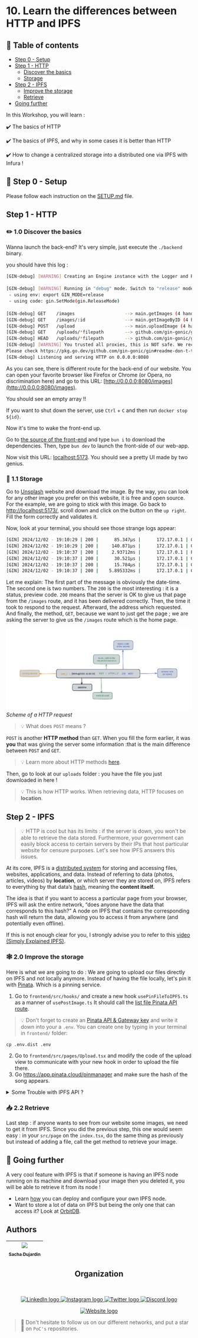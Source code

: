# 10. Learn the differences between HTTP and IPFS

## 💫 Table of contents

* [Step 0 - Setup](README.md#🔧-step-0---setup)
* [Step 1 - HTTP](README.md#step-1---http)
  * [Discover the basics](README.md#✏️-10-discover-the-basics)
  * [Storage](README.md#💾-11-storage)
* [Step 2 - IPFS](README.md#step-2---ipfs)
  * [Improve the storage](README.md#🕸️-20-improve-the-storage)
  * [Retrieve](README.md#📥-22-retrieve)
* [Going further](README.md#🚀-going-further)
  
In this Workshop, you will learn :

✔️ The basics of HTTP

✔️ The basics of IPFS, and why in some cases it is better than HTTP

✔️ How to change a centralized storage into a distributed one via IPFS with Infura !

## 🔧 Step 0 - Setup

Please follow each instruction on the [SETUP.md](SETUP.md) file.

## Step 1 - HTTP

### ✏️ 1.0 Discover the basics

Wanna launch the back-end? It's very simple, just execute the `./backend` binary.

you should have this log :

```bash
[GIN-debug] [WARNING] Creating an Engine instance with the Logger and Recovery middleware already attached.

[GIN-debug] [WARNING] Running in "debug" mode. Switch to "release" mode in production.
 - using env: export GIN_MODE=release
 - using code: gin.SetMode(gin.ReleaseMode)

[GIN-debug] GET    /images                   --> main.getImages (4 handlers)
[GIN-debug] GET    /images/:id               --> main.getImageByID (4 handlers)
[GIN-debug] POST   /upload                   --> main.uploadImage (4 handlers)
[GIN-debug] GET    /uploads/*filepath        --> github.com/gin-gonic/gin.(*RouterGroup).createStaticHandler.func1 (4 handlers)
[GIN-debug] HEAD   /uploads/*filepath        --> github.com/gin-gonic/gin.(*RouterGroup).createStaticHandler.func1 (4 handlers)
[GIN-debug] [WARNING] You trusted all proxies, this is NOT safe. We recommend you to set a value.
Please check https://pkg.go.dev/github.com/gin-gonic/gin#readme-don-t-trust-all-proxies for details.
[GIN-debug] Listening and serving HTTP on 0.0.0.0:8080
```

As you can see, there is different route for the back-end of our website. You can open your favorite browser like Firefox or Chrome (or Opera,
no discrimination here) and go to this URL: [http://0.0.0.0:8080/images](http://0.0.0.0:8080/images).

You should see an empty array !!

If you want to shut down the server, use `Ctrl` + `C` and then run `docker stop ${id}`.

Now it's time to wake the front-end up.

Go to [the source of the front-end](./openocean/frontend/) and type `bun i` to download the dependencies. Then, type `bun dev` to launch the front-side of our web-app.

Now visit this URL: [localhost:5173](localhost:5173). You should see a pretty UI made by two genius.

### 💾 1.1 Storage

Go to [Unsplash](https://unsplash.com/photos/a-woman-sitting-at-a-table-using-a-cell-phone-nplkFSNschY) website and download the image.
By the way, you can look for any other image you prefer on this website, it is free and open source. For the example, we are going to stick with this image.
Go back to [http://localhost:5173/](http://localhost:5173), scroll down and click on the button on the `up right`.
Fill the form correctly and validates it.

Now, look at your terminal, you should see those strange logs appear:

```bash
[GIN] 2024/12/02 - 19:10:29 | 200 |      85.347µs |      172.17.0.1 | GET      "/images"
[GIN] 2024/12/02 - 19:10:29 | 200 |     140.871µs |      172.17.0.1 | GET      "/images"
[GIN] 2024/12/02 - 19:10:37 | 200 |     2.93712ms |      172.17.0.1 | POST     "/upload"
[GIN] 2024/12/02 - 19:10:37 | 200 |      30.521µs |      172.17.0.1 | GET      "/images/08245a6c-0843-4f68-bb41-c1dea72369c7"
[GIN] 2024/12/02 - 19:10:37 | 200 |      15.784µs |      172.17.0.1 | GET      "/images/08245a6c-0843-4f68-bb41-c1dea72369c7"
[GIN] 2024/12/02 - 19:10:37 | 200 |    5.895332ms |      172.17.0.1 | GET      "/uploads/65fb793f-a8b5-4c88-9fbc-6432d40961ba.png"

```

Let me explain:
The first part of the message is obviously the date-time. The second one is two numbers. The `200` is the most interesting : it is a status, preview code. `200` means that the server is OK to give us that page from the `/images` route, and it has been delivered correctly.
Then, the time it took to respond to the request. Afterward, the address which requested. And finally, the method, `GET`, because we want to just get the page ; we are asking the server to give us the `/images` route which is the home page.

![](http_request_flowchart.png)
*Scheme of a HTTP request*

>💡 What does `POST` means ?

`POST` is another **HTTP method** than `GET`. When you fill the form earlier, it was **you** that was giving the server
some information :that is the main difference between `POST` and `GET`.

> 💡 Learn more about HTTP methods [here](https://fr.wikipedia.org/wiki/Hypertext_Transfer_Protocol).

Then, go to look at our `uploads` folder : you have the file you just downloaded in here !
>💡 This is how HTTP works. When retrieving data, HTTP focuses on **location**.

## Step 2 - IPFS

> 💡 HTTP is cool but has its limits : if the server is down, you won't be able to retrieve the data stored. Furthermore, your government can easily block access to certain servers by their IPs that host particular website for censure purposes.
Let's see how IPFS answers this issues.

At its core, IPFS is a [distributed system](https://en.wikipedia.org/wiki/Distributed_computing) for storing and accessing files, websites, applications, and data.
Instead of referring to data (photos, articles, videos) by **location**, or which server they are stored on, IPFS refers
to everything by that data’s [hash](https://docs.ipfs.io/concepts/hashing/#hashes-are-important), meaning the **content itself.**

The idea is that if you want to access a particular page from your browser, IPFS will ask the entire network, “does anyone
have the data that corresponds to this hash?” A node on IPFS that contains the corresponding hash will return the data, allowing you to access it from anywhere (and potentially even offline).

If this is not enough clear for you, I strongly advise you to refer to this [video (Simply Explained IPFS)](https://www.youtube.com/watch?v=5Uj6uR3fp-U).

### 🕸️ 2.0 Improve the storage

Here is what we are going to do : We are going to upload our files directly on IPFS and not locally anymore.
Instead of having the file locally, let's pin it with [Pinata](https://pinata.cloud/). Which is a pinning service.

1. Go to `frontend/src/hooks/` and create a new hook `usePinFileToIPFS.ts` as a manner of `usePostImage.ts` It should call the [list file Pinata API route](https://docs.pinata.cloud/api-reference/endpoint/list-files).
> 💡 Don't forget to create an [Pinata API & Gateway key](https://app.pinata.cloud/developers/api-keys) and write it down into your a `.env`. You can create one by typing in your terminal in `frontend/` folder:

 ```
cp .env.dist .env
```

2. Go to `frontend/src/pages/Upload.tsx` and modify the code of the upload view to communicate with your new hook in order to upload the file there.
3. Go https://app.pinata.cloud/pinmanager and make sure the hash of the song appears.

<details>
<summary>Some Trouble with IPFS API ?</summary>
    Here is some links that could help you:
    <li>
        <a href="https://en.wikipedia.org/wiki/API">What is an API ?</a>
    </li>
    <li>
        <a href="https://docs.pinata.cloud/quickstart">Infura IPFS API</a>
    </li>
    <li>
        <a href="https://axios-http.com/fr/docs/intro">ipfs-Api python package</a>
    </li>
</details>

### 📥 2.2 Retrieve

Last step : if anyone wants to see from our website some images, we need to get it from IPFS.
Since you did the previous step, this one would seem easy : in your `src/page`
 on the `index.tsx`, do the same thing as previously but instead of adding a file, call the get method to retrieve your image.

## 🚀 Going further

A very cool feature with IPFS is that if someone is having an IPFS node running on its machine and download your image then you deleted it, you will be able to retrieve it from its node !

* Learn [how](https://docs.ipfs.io/how-to/command-line-quick-start) you can deploy and configure your own IPFS node.
* Want to store a lot of data on IPFS but being the only one that can access it? Look at [OrbitDB](https://orbitdb.org/).

## Authors

| [<img src="https://github.com/sacharbon.png?size=85" width=85><br><sub>Sacha Dujardin</sub>](https://github.com/Sacharbon) |
| :---: |

<h2 align=center>
Organization
</h2>
<br/>
<p align='center'>
    <a href="https://www.linkedin.com/company/pocinnovation/mycompany/">
        <img src="https://img.shields.io/badge/LinkedIn-0077B5?style=for-the-badge&logo=linkedin&logoColor=white" alt="LinkedIn logo">
    </a>
    <a href="https://www.instagram.com/pocinnovation/">
        <img src="https://img.shields.io/badge/Instagram-E4405F?style=for-the-badge&logo=instagram&logoColor=white" alt="Instagram logo"
>
    </a>
    <a href="https://twitter.com/PoCInnovation">
        <img src="https://img.shields.io/badge/Twitter-1DA1F2?style=for-the-badge&logo=twitter&logoColor=white" alt="Twitter logo">
    </a>
    <a href="https://discord.com/invite/Yqq2ADGDS7">
        <img src="https://img.shields.io/badge/Discord-7289DA?style=for-the-badge&logo=discord&logoColor=white" alt="Discord logo">
    </a>
</p>
<p align=center>
    <a href="https://www.poc-innovation.fr/">
        <img src="https://img.shields.io/badge/WebSite-1a2b6d?style=for-the-badge&logo=GitHub Sponsors&logoColor=white" alt="Website logo">
    </a>
</p>

> 🚀 Don't hesitate to follow us on our different networks, and put a star 🌟 on `PoC's` repositories.
